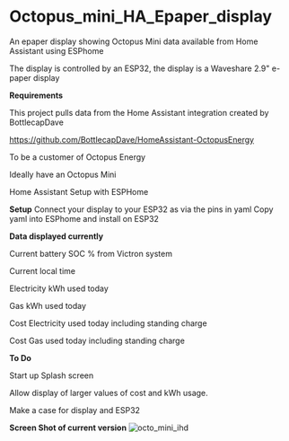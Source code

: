 # Octopus_mini_HA_Epaper_display

An epaper display showing Octopus Mini data available from Home Assistant using ESPhome

The display is controlled by an ESP32, the display is a Waveshare 2.9" e-paper display

**Requirements**

This project pulls data from the Home Assistant integration created by BottlecapDave

https://github.com/BottlecapDave/HomeAssistant-OctopusEnergy

To be a customer of Octopus Energy

Ideally have an Octopus Mini

Home Assistant Setup with ESPHome

**Setup**
Connect your display to your ESP32 as via the pins in yaml
Copy yaml into ESPhome and install on ESP32

**Data displayed currently**

Current battery SOC % from Victron system

Current local time

Electricity kWh used today

Gas kWh used today

Cost Electricity used today including standing charge

Cost Gas used today including standing charge

**To Do**

Start up Splash screen

Allow display of larger values of cost and kWh usage.

Make a case for display and ESP32 

**Screen Shot of current version**
![octo_mini_ihd](https://github.com/anothermort/Octopus_mini_HA_Epaper_display/assets/13786570/8ec0d6b5-a538-4f6d-b943-ccaa1fdc46f6)

